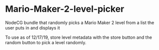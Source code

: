 # Mario-Maker-2-level-picker
NodeCG bundle that randomly picks a Mario Maker 2 level from a list the user puts in and displays it

To use as of 12/17/19, store level metadata with the store button and the random button to pick a level randomly.
